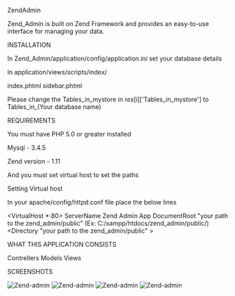 

ZendAdmin

Zend_Admin is built on Zend Framework and provides an easy-to-use interface for managing your data.


INSTALLATION

In Zend_Admin/application/config/application.ini set your database details

In application/views/scripts/index/

index.phtml
sidebar.phtml

Please change the Tables_in_mystore in $res[$i]['Tables_in_mystore'] to Tables_in_(Your database name)


REQUIREMENTS

You must have PHP 5.0 or greater installed

Mysql - 3.4.5

Zend version - 1.11

And you must set virtual host to set the paths

Setting Virtual host 

In your apache/config/httpd.conf file place the below lines

 <VirtualHost *:80>
   ServerName Zend Admin App
   DocumentRoot "your path to the zend_admin/public"     (Ex: C:/xampp/htdocs/zend_admin/public/)
   <Directory "your path to the zend_admin/public" >
   </Directory>
</VirtualHost>


WHAT THIS APPLICATION CONSISTS 

Contrellers
Models
Views

SCREENSHOTS

 <img style="max-width:100%;" src="https://github.com/fathima-nyros/Zend-admin/raw/master/screenshots/zendadmin1.jpg" alt="Zend-admin" title="Zend-admin">
 <img style="max-width:100%;" src="https://github.com/fathima-nyros/Zend-admin/raw/master/screenshots/zendadmin2.jpg" alt="Zend-admin" title="Zend-admin">
 <img style="max-width:100%;" src="https://github.com/fathima-nyros/Zend-admin/raw/master/screenshots/zendadmin.jpg" alt="Zend-admin" title="Zend-admin">
 <img style="max-width:100%;" src="https://github.com/fathima-nyros/Zend-admin/raw/master/screenshots/zendadmin3.jpg" alt="Zend-admin" title="Zend-admin">
